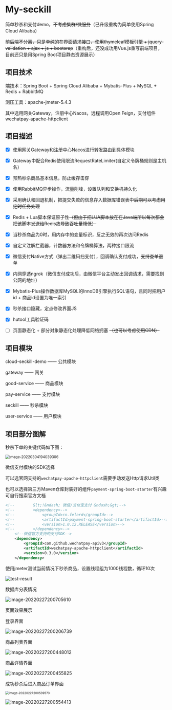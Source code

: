 # My-seckill
 简单秒杀和支付demo，~~不考虑集群/微服务~~（已升级重构为简单使用Spring Cloud Alibaba）

~~前后端不分离，只是单纯的在界面请求接口，使用thymeleaf模板引擎 + jquery-validation  + ajax + js + bootsrap~~（重构后，还没成功用Vue.js重写前端项目，目前还只是用Spring Boot项目静态资源展示）

## 项目技术

端技术：Spring Boot + Spring Cloud Alibaba +  Mybatis-Plus + MySQL + Redis + RabbitMQ

测压工具：apache-jmeter-5.4.3

其中选用网关Gateway，注册中心Nacos，远程调用Open Feign，支付组件wechatpay-apache-httpclient

## 项目描述

- [x] 使用网关Gateway和注册中心Nacos进行转发路由到具体模块
- [x] Gateway中配合Redis使用限流RequestRateLimiter(自定义令牌桶规则是主机名)
- [x] 预热秒杀商品基本信息，防止缓存击穿
- [x] 使用RabbitMQ异步操作，流量削峰，设置队列和交换机持久化
- [x] 采用确认和回退机制，把提交失败的信息存入数据库错误表中~~后期可以考虑用定时任务处理~~
- [x] Redis + Lua脚本保证原子性~~（但由于把LUA脚本放在在Java端所以每次都会把该脚本发送给Redis故导致吞吐量降低）~~
- [x] 当秒杀商品为0时，用内存中的变量标识，反之无效的再次访问Redis
- [x] 自定义注解拦截器，计数器方法和令牌桶算法，两种接口限流
- [x] 微信支付Native方式（弹出二维码扫支付），回调确认支付成功，~~支持查单退单~~
- [x] 内网穿透ngrok（微信支付成功后，由微信平台主动发出回调请求，需要找到公网的地址）
- [x] Mybatis-Plus操作数据库MySQL的InnoDB引擎执行SQL语句，且同时把用户id + 商品id设置为唯一索引
- [x] 秒杀接口隐藏，定点修改界面JS
- [x] hutool工具验证码
- [ ] 页面静态化 + 部分对象静态化处理降低网络拥塞 ~~（也可以考虑使用CDN）~~



## 项目模块

cloud-seckill-demo ——  公共模块

gateway ——  网关

good-service ——  商品模块

pay-service ——  支付模块

seckill ——  秒杀模块

user-service ——  用户模块



## 项目部分图解

秒杀下单的关键代码如下图：

<img src="README.assets/image-20220304194039306.png" alt="image-20220304194039306" style="zoom: 80%;" />

微信支付模块的SDK选择

可以选官网支持的`wechatpay-apache-httpclient`需要手动发送Http请求Util类

也可以选择第三方Maven仓库封装好的组件`payment-spring-boot-starter`有兴趣可自行搜索官方文档

```xml
<!--        &lt;!&ndash; 微信/支付宝支付 &ndash;&gt;-->
<!--        <dependency>-->
<!--            <groupId>cn.felord</groupId>-->
<!--            <artifactId>payment-spring-boot-starter</artifactId>-->
<!--            <version>1.0.12.RELEASE</version>-->
<!--        </dependency>-->
	<!--微信官方支持的支付SDK-->
    <dependency>
        <groupId>com.github.wechatpay-apiv3</groupId>
        <artifactId>wechatpay-apache-httpclient</artifactId>
        <version>0.3.0</version>
	</dependency>
```



使用jmeter测试当前情况下秒杀商品，设置线程组为1000线程数，循环10次

![test-result](README.assets/test-result.jpg)



数据库分表情况

![image-20220227200705610](README.assets/image-20220227200705610.png)



页面效果展示

登录界面

![image-20220227200206739](README.assets/image-20220227200206739.png)

商品列表界面

![image-20220227200448012](README.assets/image-20220227200448012.png)

商品详情界面

![image-20220227200455825](README.assets/image-20220227200455825.png)

成功秒杀后进入商品订单界面

<img src="README.assets/image-20220227200539573.png" alt="image-20220227200539573" style="zoom: 67%;" />



![image-20220227200554413](README.assets/image-20220227200554413.png)


